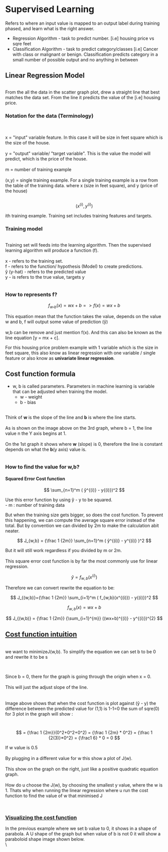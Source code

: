 # Supervised Learning

Refers to where an input value is mapped to an output label during training phased, and learn what is the right answer.&#x20;

* Regression Algorithm - task to predict number. \[i.e] housing price vs sqre feet
* Classification Algorithm - task to predict category/classes \[i.e] Cancer with class or malignant or benign. Classification predicts category in a small number of possible output and no anything in between

## Linear Regression Model

<figure><img src="../.gitbook/assets/image (11).png" alt=""><figcaption></figcaption></figure>

From the all the data in the scatter graph plot, drew a straight line that best matches the data set. From the line it predicts the value of the \[i.e] housing price.

### Notation for the data (Terminology)

\
\
x = "input" variable feature. In this case it will be size in feet square which is the size of the house. \
\
y = "output" variable/ "target variable". This is the value the model will predict, which is the price of the house.\
\
m = number of training example\
\
(x,y) = single training example. For a single training example is a row from the table of the training data. where x (size in feet square), and y (price of the house)

<figure><img src="../.gitbook/assets/image (15).png" alt=""><figcaption></figcaption></figure>

$$
(x^{(i)}, y^{(i)})
$$

ith training example. Training set includes training features and targets.&#x20;

### Training model

\
Training set will feeds into the learning algorithm. Then the supervised learning algorithm will produce a function (f).\
\
x - refers to the training set.\
f -  refers to the function/ hypothesis (Model) to create predictions.\
ŷ (y-hat) - refers to the predicted value\
y - is refers to the true value, targets y

<figure><img src="../.gitbook/assets/image (7).png" alt=""><figcaption></figcaption></figure>

### How to represents f?

$$
f_w,_b(x) = wx+b => f(x) = wx +b
$$

This equation mean that the function takes the value, depends on the value w and b, f will output some value of prediction (ŷ)\
\
w,b can be remove and just mention f(x). And this can also be known as the line equation \[y = mx + c]. &#x20;

For this housing price problem example with 1 variable which is the size in feet square, this also know as linear regression with one variable / single feature or also know as **univariate linear regression**.

## Cost function formula

* w, b is called parameters. Parameters in machine learning is variable that can be adjusted when training the model.&#x20;
  * w - weight
  * b - bias

\
Think of **w** is the slope of the line and **b** is where the line starts.\
\
As is shown on the image above on the 3rd graph, where b = 1, the line value n the Y axis begins at 1.\
\
On the 1st graph it shows where **w** (slope) is 0, therefore the line is constant depends on what the **b**(y axis) value is.

<figure><img src="../.gitbook/assets/image (2).png" alt=""><figcaption></figcaption></figure>

### How to find the value for w,b?

#### Squared Error Cost function

$$
\sum_{n=1}^m ( ŷ^{(i)}  - y{(i)})^2
$$

Use this error function by using ŷ - y to be squared.\
&#x20;\- m : number of training data

But when the training size gets bigger, so does the cost function. To prevent this happening, we can compute the average square error instead of the total. But by convention we can divided by 2m to make the calculation abit neater.&#x20;

$$
J_{w,b} = {\frac 1 {2m}} \sum_{n=1}^m ( ŷ^{(i)} - y^{(i)} )^2
$$

But it will still work regardless if you divided by m or 2m.\
\
This square error cost function is by far the most commonly use for linear regression.&#x20;

$$
ŷ = f_{w,b}(x^{(i)})
$$

Therefore we can convert rewrite the equation to be:

$$
J_{(w,b)}={\frac 1 {2m}} \sum_{i=1}^m ( f_{w,b}(x^{(i)})  - y{(i)})^2
$$

$$
f_{w,b}(x) = wx+b
$$

$$
J_{(w,b)} = {\frac 1 {2m}} {\sum_{i=1}^{m}} ((wx+b)^{(i)} - y^{(i)})^{2}
$$

## [Cost function intuition](https://www.coursera.org/learn/machine-learning/lecture/FthLz/cost-function-intuition)

\
we want to minimizeJ(w,b). To simplify the equation we can set b to be 0 and rewrite it to be s

<figure><img src="../.gitbook/assets/image (13).png" alt=""><figcaption></figcaption></figure>

\
Since b = 0, there for the graph is going through the origin when x = 0. \
\
This will just the adjust slope of the line.\
\
\
Image above shows that when the cost function is plot against (ŷ - y) the difference between the predicted value for (1,1) is 1-1=0 the sum of sqre(0) for 3 plot in the graph will show :

<figure><img src="../.gitbook/assets/image (3).png" alt=""><figcaption></figcaption></figure>

<figure><img src="../.gitbook/assets/image (9).png" alt=""><figcaption></figcaption></figure>

$$
= {\frac 1 {2m}}(0^2+0^2+0^2) = {\frac 1 {2m} * 0^2} = {\frac 1 {2(3)}*0^2} = {\frac1 6} * 0 = 0
$$

If w value is 0.5 \
\
By plugging in a different value for w this show a plot of J(w).\
\
This show on the graph on the right, just like a positive quadratic equation graph. \
\
How do u choose the J(w), by choosing the smallest y value, where the w is 1. Thats why when running the linear regression where u run the cost function to find the value of w that minimised J&#x20;

<figure><img src="../.gitbook/assets/image (10).png" alt=""><figcaption></figcaption></figure>

<figure><img src="../.gitbook/assets/image (1).png" alt=""><figcaption></figcaption></figure>

### [Visualizing the cost function](https://www.coursera.org/learn/machine-learning/lecture/QI1h6/visualizing-the-cost-function)

In the previous example where we set b value to 0, it shows in a shape of parabola. A U shape of the graph but when value of b is not 0 it will show a paraboloid shape image shown below.\
\


<figure><img src="../.gitbook/assets/image (8).png" alt=""><figcaption></figcaption></figure>

